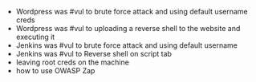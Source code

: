 - Wordpress was #vul to brute force attack and using default username creds 
- Wordpress was #vul to uploading a reverse shell to the website and executing it 
- Jenkins was #vul to brute force attack and using default username 
- Jenkins was #vul to Reverse shell on script tab 
- leaving root creds on the machine 
- how to use OWASP Zap
